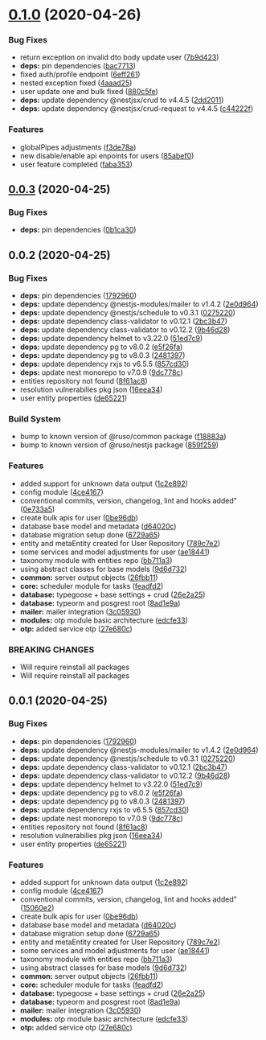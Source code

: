 # [0.1.0](https://github.com/ruslanguns/nestjs-starter/compare/0.0.3...0.1.0) (2020-04-26)

### Bug Fixes

- return exception on invalid dto body update user ([7b9d423](https://github.com/ruslanguns/nestjs-starter/commit/7b9d42351fea72cc1c2655e36655b4d80ecfc9c1))
- **deps:** pin dependencies ([bac7713](https://github.com/ruslanguns/nestjs-starter/commit/bac77131a3c75f6230f721dec39e50d63c026735))
- fixed auth/profile endpoint ([6eff261](https://github.com/ruslanguns/nestjs-starter/commit/6eff26192bb37173204450f5ffa76ee596dc467b))
- nested exception fixed ([4aaad25](https://github.com/ruslanguns/nestjs-starter/commit/4aaad25a1f905acad89b041ab29784d47db39733))
- user update one and bulk fixed ([880c5fe](https://github.com/ruslanguns/nestjs-starter/commit/880c5fe04d0387015dd6225775018ae04bc6ecff))
- **deps:** update dependency @nestjsx/crud to v4.4.5 ([2dd2011](https://github.com/ruslanguns/nestjs-starter/commit/2dd20110250375afec9f9a4c44d47f5adc4f985c))
- **deps:** update dependency @nestjsx/crud-request to v4.4.5 ([c44222f](https://github.com/ruslanguns/nestjs-starter/commit/c44222f52880568afdc8d20beb90e0f0bdabfce2))

### Features

- globalPipes adjustments ([f3de78a](https://github.com/ruslanguns/nestjs-starter/commit/f3de78a8ba97a9147464c4208747dbb5eb7d0bd4))
- new disable/enable api enpoints for users ([85abef0](https://github.com/ruslanguns/nestjs-starter/commit/85abef033d471cf528bf1324106833d4168ac066))
- user feature completed ([faba353](https://github.com/ruslanguns/nestjs-starter/commit/faba353c2489b327da725ddbb30e202fa653117e))

## [0.0.3](https://github.com/ruslanguns/nestjs-starter/compare/0.0.2...0.0.3) (2020-04-25)

### Bug Fixes

- **deps:** pin dependencies ([0b1ca30](https://github.com/ruslanguns/nestjs-starter/commit/0b1ca3082dc5c47c88b581f49acaf1a66ac02989))

## 0.0.2 (2020-04-25)

### Bug Fixes

- **deps:** pin dependencies ([1792960](https://github.com/ruslanguns/nestjs-starter/commit/1792960379685e88a45dee317f8bbe009415e1f1))
- **deps:** update dependency @nestjs-modules/mailer to v1.4.2 ([2e0d964](https://github.com/ruslanguns/nestjs-starter/commit/2e0d96481850e1dd3396c8e55876d81bb0575663))
- **deps:** update dependency @nestjs/schedule to v0.3.1 ([0275220](https://github.com/ruslanguns/nestjs-starter/commit/0275220000839a9a62113c71ecb0b67a0c4ae060))
- **deps:** update dependency class-validator to v0.12.1 ([2bc3b47](https://github.com/ruslanguns/nestjs-starter/commit/2bc3b47d09eccb2adb269ff6d6c28cf6ffefea02))
- **deps:** update dependency class-validator to v0.12.2 ([9b46d28](https://github.com/ruslanguns/nestjs-starter/commit/9b46d284001b4be17595fa5fa4675f9baa8419a3))
- **deps:** update dependency helmet to v3.22.0 ([51ed7c9](https://github.com/ruslanguns/nestjs-starter/commit/51ed7c91f8716d0f709621e92e7bf98a1e8975dd))
- **deps:** update dependency pg to v8.0.2 ([e5f26fa](https://github.com/ruslanguns/nestjs-starter/commit/e5f26faca5f95d8faf7ef04b1b07cac59f8c9c4c))
- **deps:** update dependency pg to v8.0.3 ([2481397](https://github.com/ruslanguns/nestjs-starter/commit/2481397912afe0e68a952e4358d4aefdaa899dda))
- **deps:** update dependency rxjs to v6.5.5 ([857cd30](https://github.com/ruslanguns/nestjs-starter/commit/857cd30a0f7eb90145d31092131a4d697eab4743))
- **deps:** update nest monorepo to v7.0.9 ([9dc778c](https://github.com/ruslanguns/nestjs-starter/commit/9dc778c5dd8177da1fc4311cbfd3374b5284a5cb))
- entities repository not found ([8f61ac8](https://github.com/ruslanguns/nestjs-starter/commit/8f61ac8a5bed6f8044df8714800cb8730f572da9))
- resolution vulnerabilies pkg json ([16eea34](https://github.com/ruslanguns/nestjs-starter/commit/16eea340b28fc246eed7924ab85f738b124e4dba))
- user entity properties ([de65221](https://github.com/ruslanguns/nestjs-starter/commit/de65221c05873adc4af2763db4862586b66b70c6))

### Build System

- bump to known version of @ruso/common package ([f18883a](https://github.com/ruslanguns/nestjs-starter/commit/f18883a879ac2b365add694695a542d99b3a3654))
- bump to known version of @ruso/nestjs package ([859f259](https://github.com/ruslanguns/nestjs-starter/commit/859f259217213658dd4e1edea3caf47811f06410))

### Features

- added support for unknown data output ([1c2e892](https://github.com/ruslanguns/nestjs-starter/commit/1c2e8929fbdd24bf3d2ce62f773e6a9c245937cd))
- config module ([4ce4167](https://github.com/ruslanguns/nestjs-starter/commit/4ce416711028db9355b607a2d48b65e44498d421))
- conventional commits, version, changelog, lint and hooks added" ([0e733a5](https://github.com/ruslanguns/nestjs-starter/commit/0e733a5e1ce599952678c961cec2ce83b757aa19))
- create bulk apis for user ([0be96db](https://github.com/ruslanguns/nestjs-starter/commit/0be96db6bfbfb4d23c4ec4ad95ba35d5d9e48ae2))
- database base model and metadata ([d64020c](https://github.com/ruslanguns/nestjs-starter/commit/d64020c6c9daf824ed0e66e2147bff9c34a85d86))
- database migration setup done ([6729a65](https://github.com/ruslanguns/nestjs-starter/commit/6729a65da143fb5a2088300f53569420b244d7f4))
- entity and metaEntity created for User Repository ([789c7e2](https://github.com/ruslanguns/nestjs-starter/commit/789c7e221d8d95080116c4daf1363c097d78398a))
- some services and model adjustments for user ([ae18441](https://github.com/ruslanguns/nestjs-starter/commit/ae1844149d625179968343ce14c2ad123f97427a))
- taxonomy module with entities repo ([bb711a3](https://github.com/ruslanguns/nestjs-starter/commit/bb711a32d4bb2f4a357bd9f1a31bb02f7943298f))
- using abstract classes for base models ([9d6d732](https://github.com/ruslanguns/nestjs-starter/commit/9d6d73267662165b3d360a3b96ae4e9dc5ab803e))
- **common:** server output objects ([26fbb11](https://github.com/ruslanguns/nestjs-starter/commit/26fbb112b60cb5a598c115b1e5e891dcd1e43aff))
- **core:** scheduler module for tasks ([feadfd2](https://github.com/ruslanguns/nestjs-starter/commit/feadfd209262282d3f55481d36829159ea3d102f))
- **database:** typegoose + base settings + crud ([26e2a25](https://github.com/ruslanguns/nestjs-starter/commit/26e2a250287deae582bb5f17dfdf82dfc03ab89a))
- **database:** typeorm and posgrest root ([8ad1e9a](https://github.com/ruslanguns/nestjs-starter/commit/8ad1e9a7b503055ff20a9bb041ac033e66ed9e10))
- **mailer:** mailer integration ([3c05930](https://github.com/ruslanguns/nestjs-starter/commit/3c05930b9718c78fe3e9a9cd3119f5150f57096f))
- **modules:** otp module basic architecture ([edcfe33](https://github.com/ruslanguns/nestjs-starter/commit/edcfe33131cb88f1eb0b0418b452024e147e8401))
- **otp:** added service otp ([27e680c](https://github.com/ruslanguns/nestjs-starter/commit/27e680c0e8e7842e6cbf0200819e15ea3c8c25c4))

### BREAKING CHANGES

- Will require reinstall all packages
- Will require reinstall all packages

## 0.0.1 (2020-04-25)

### Bug Fixes

- **deps:** pin dependencies ([1792960](https://github.com/ruslanguns/nestjs-starter/commit/1792960379685e88a45dee317f8bbe009415e1f1))
- **deps:** update dependency @nestjs-modules/mailer to v1.4.2 ([2e0d964](https://github.com/ruslanguns/nestjs-starter/commit/2e0d96481850e1dd3396c8e55876d81bb0575663))
- **deps:** update dependency @nestjs/schedule to v0.3.1 ([0275220](https://github.com/ruslanguns/nestjs-starter/commit/0275220000839a9a62113c71ecb0b67a0c4ae060))
- **deps:** update dependency class-validator to v0.12.1 ([2bc3b47](https://github.com/ruslanguns/nestjs-starter/commit/2bc3b47d09eccb2adb269ff6d6c28cf6ffefea02))
- **deps:** update dependency class-validator to v0.12.2 ([9b46d28](https://github.com/ruslanguns/nestjs-starter/commit/9b46d284001b4be17595fa5fa4675f9baa8419a3))
- **deps:** update dependency helmet to v3.22.0 ([51ed7c9](https://github.com/ruslanguns/nestjs-starter/commit/51ed7c91f8716d0f709621e92e7bf98a1e8975dd))
- **deps:** update dependency pg to v8.0.2 ([e5f26fa](https://github.com/ruslanguns/nestjs-starter/commit/e5f26faca5f95d8faf7ef04b1b07cac59f8c9c4c))
- **deps:** update dependency pg to v8.0.3 ([2481397](https://github.com/ruslanguns/nestjs-starter/commit/2481397912afe0e68a952e4358d4aefdaa899dda))
- **deps:** update dependency rxjs to v6.5.5 ([857cd30](https://github.com/ruslanguns/nestjs-starter/commit/857cd30a0f7eb90145d31092131a4d697eab4743))
- **deps:** update nest monorepo to v7.0.9 ([9dc778c](https://github.com/ruslanguns/nestjs-starter/commit/9dc778c5dd8177da1fc4311cbfd3374b5284a5cb))
- entities repository not found ([8f61ac8](https://github.com/ruslanguns/nestjs-starter/commit/8f61ac8a5bed6f8044df8714800cb8730f572da9))
- resolution vulnerabilies pkg json ([16eea34](https://github.com/ruslanguns/nestjs-starter/commit/16eea340b28fc246eed7924ab85f738b124e4dba))
- user entity properties ([de65221](https://github.com/ruslanguns/nestjs-starter/commit/de65221c05873adc4af2763db4862586b66b70c6))

### Features

- added support for unknown data output ([1c2e892](https://github.com/ruslanguns/nestjs-starter/commit/1c2e8929fbdd24bf3d2ce62f773e6a9c245937cd))
- config module ([4ce4167](https://github.com/ruslanguns/nestjs-starter/commit/4ce416711028db9355b607a2d48b65e44498d421))
- conventional commits, version, changelog, lint and hooks added" ([15060e2](https://github.com/ruslanguns/nestjs-starter/commit/15060e2074a0d32830eb58d1abc276a3e27f2c80))
- create bulk apis for user ([0be96db](https://github.com/ruslanguns/nestjs-starter/commit/0be96db6bfbfb4d23c4ec4ad95ba35d5d9e48ae2))
- database base model and metadata ([d64020c](https://github.com/ruslanguns/nestjs-starter/commit/d64020c6c9daf824ed0e66e2147bff9c34a85d86))
- database migration setup done ([6729a65](https://github.com/ruslanguns/nestjs-starter/commit/6729a65da143fb5a2088300f53569420b244d7f4))
- entity and metaEntity created for User Repository ([789c7e2](https://github.com/ruslanguns/nestjs-starter/commit/789c7e221d8d95080116c4daf1363c097d78398a))
- some services and model adjustments for user ([ae18441](https://github.com/ruslanguns/nestjs-starter/commit/ae1844149d625179968343ce14c2ad123f97427a))
- taxonomy module with entities repo ([bb711a3](https://github.com/ruslanguns/nestjs-starter/commit/bb711a32d4bb2f4a357bd9f1a31bb02f7943298f))
- using abstract classes for base models ([9d6d732](https://github.com/ruslanguns/nestjs-starter/commit/9d6d73267662165b3d360a3b96ae4e9dc5ab803e))
- **common:** server output objects ([26fbb11](https://github.com/ruslanguns/nestjs-starter/commit/26fbb112b60cb5a598c115b1e5e891dcd1e43aff))
- **core:** scheduler module for tasks ([feadfd2](https://github.com/ruslanguns/nestjs-starter/commit/feadfd209262282d3f55481d36829159ea3d102f))
- **database:** typegoose + base settings + crud ([26e2a25](https://github.com/ruslanguns/nestjs-starter/commit/26e2a250287deae582bb5f17dfdf82dfc03ab89a))
- **database:** typeorm and posgrest root ([8ad1e9a](https://github.com/ruslanguns/nestjs-starter/commit/8ad1e9a7b503055ff20a9bb041ac033e66ed9e10))
- **mailer:** mailer integration ([3c05930](https://github.com/ruslanguns/nestjs-starter/commit/3c05930b9718c78fe3e9a9cd3119f5150f57096f))
- **modules:** otp module basic architecture ([edcfe33](https://github.com/ruslanguns/nestjs-starter/commit/edcfe33131cb88f1eb0b0418b452024e147e8401))
- **otp:** added service otp ([27e680c](https://github.com/ruslanguns/nestjs-starter/commit/27e680c0e8e7842e6cbf0200819e15ea3c8c25c4))
